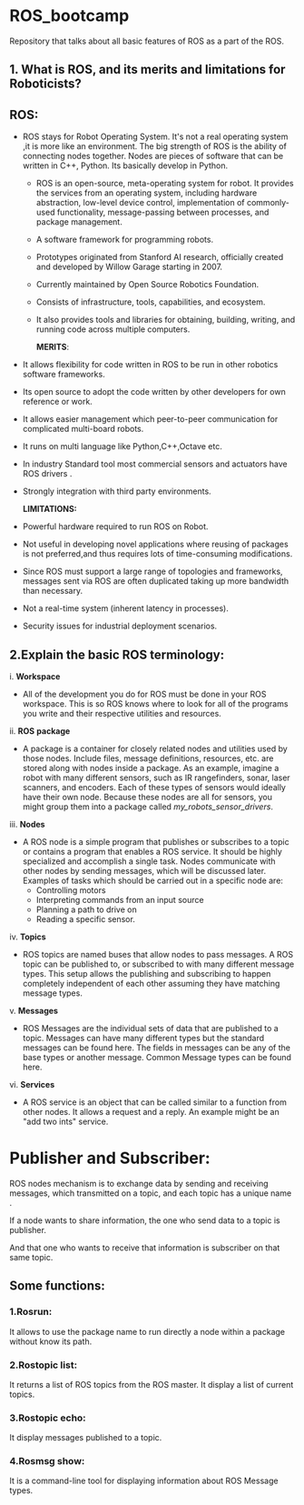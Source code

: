 # ROS_bootcamp
Repository that talks about all basic features of ROS as a part of the ROS.
## 1.  What is ROS, and its merits and limitations for Roboticists?

##      ROS:

- ROS stays for Robot Operating System. It's not a real operating system ,it is more like an environment. The big strength of ROS is the ability of connecting nodes together. Nodes are pieces of software that can be written in C++, Python. Its basically develop in Python.

   * ROS is an open-source, meta-operating system for  robot. It provides the services  from an operating system, including hardware abstraction, low-level device control, implementation of commonly-used functionality, message-passing between processes, and package management. 

   * A software framework for programming robots.

   * Prototypes originated from Stanford AI research, officially created and developed by Willow Garage starting in 2007.

   * Currently maintained by Open Source Robotics Foundation.

   * Consists of infrastructure, tools, capabilities, and ecosystem.

   * It also provides tools and libraries for obtaining, building, writing, and running code across multiple computers. 

     **MERITS**:

* It allows flexibility for code written in ROS to be run  in other robotics software frameworks.

* Its open source to adopt the code written by other developers for own reference or work.

* It allows easier management which peer-to-peer communication for complicated multi-board robots.

* It runs on multi language like Python,C++,Octave etc.

* In industry Standard tool most commercial sensors and actuators have ROS drivers .

* Strongly integration with third party environments.

  **LIMITATIONS:**

* Powerful hardware required to run ROS on Robot.

* Not useful in developing novel applications where reusing of packages is not preferred,and thus requires lots of time-consuming modifications.

* Since ROS must support a large range of topologies and frameworks, messages sent via ROS are often duplicated taking up more bandwidth than necessary.

* Not a real-time system (inherent latency in processes).

* Security issues for industrial deployment scenarios.

  

## 2.**Explain  the basic ROS terminology:**

 i. **Workspace**

- All of the development you do for ROS must be done in your ROS workspace. This is so ROS knows where to look for all of the programs you write and their respective utilities and resources.

 ii. **ROS** **package**

- A package is a container for closely related nodes and utilities used by those nodes. Include files, message definitions, resources, etc. are stored along with nodes inside a package. As an example, imagine a robot with many different sensors, such as IR rangefinders, sonar, laser scanners, and encoders. Each of these types of sensors would ideally have their own node. Because these nodes are all for sensors, you might group them into a package called *my_robots_sensor_drivers*.

 iii. **Nodes**

- A ROS node is a simple program that publishes or subscribes to a topic or contains a program that enables a ROS service. It should be highly specialized and accomplish a single task. Nodes communicate with other nodes by sending messages, which will be discussed later. Examples of tasks which should be carried out in a specific node are:
  - Controlling motors
  - Interpreting commands from an input source
  - Planning a path to drive on
  - Reading a specific sensor.

iv. **Topics** 

- ROS topics are named buses that allow nodes to pass messages. A ROS topic can be published to, or subscribed to with many different message types. This setup allows the publishing and subscribing to happen completely independent of each other assuming they have matching message types.

v. **Messages** 

- ROS Messages are the individual sets of data that are published to a topic. Messages can have many different types but the standard messages can be found here. The fields in messages can be any of the base types or another message. Common Message types can be found here.

vi. **Services**

- A ROS service is an object that can be called similar to a function from other nodes. It allows a request and a reply. An example might be an "add two ints" service.
# Publisher and Subscriber:

ROS nodes mechanism is to exchange data by sending and receiving messages, which transmitted on a topic, and each topic has a unique name .

 If a node wants to share information, the one who send data to a topic is publisher. 

And that one who wants to receive that information is subscriber on that same topic.

## Some functions:

### 1.Rosrun:

It allows  to use the package name to run directly  a node within a package without  know its path.

### 2.Rostopic list:

It returns a list of ROS topics from the ROS master. It display a list of current topics.

### 3.Rostopic echo:

It display messages published to a topic.

### 4.Rosmsg show:

It is a command-line tool for displaying information about ROS Message types.

